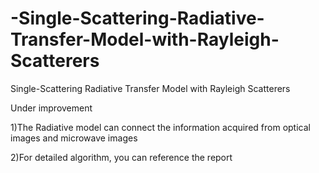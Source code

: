 # -Single-Scattering-Radiative-Transfer-Model-with-Rayleigh-Scatterers
 Single-Scattering Radiative Transfer Model with Rayleigh Scatterers

Under improvement

1)The Radiative model can connect the information acquired from optical images and microwave images

2)For detailed algorithm, you can reference the report

